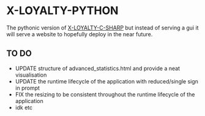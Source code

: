 # X-LOYALTY-PYTHON

The pythonic version of [X-LOYALTY-C-SHARP](https://github.com/CHRISSY-FRANKY/X-LOYALTY-C-SHARP) but instead of serving a gui it will serve a website to hopefully deploy in the near future.

## TO DO
- UPDATE structure of advanced_statistics.html and provide a neat visualisation
- UPDATE the runtime lifecycle of the application with reduced/single sign in prompt
- FIX the resizing to be consistent throughout the runtime lifecycle of the application
- idk etc